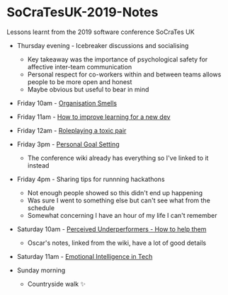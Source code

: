 # SoCraTesUK-2019-Notes
Lessons learnt from the 2019 software conference SoCraTes UK

- Thursday evening - Icebreaker discussions and socialising
  - Key takeaway was the importance of psychological safety for affective inter-team communication
  - Personal respect for co-workers within and between teams allows people to be more open and honest
  - Maybe obvious but useful to bear in mind

- Friday 10am - [Organisation Smells](2019-06-07-organisation-smells.md)
- Friday 11am - [How to improve learning for a new dev](2019-06-07-learning-new-dev.md)
- Friday 12am - [Roleplaying a toxic pair](2019-06-08-roleplaying-a-toxic-pair.md)
- Friday 3pm - [Personal Goal Setting](https://github.com/lscc/socrates-uk/wiki/Personal-Goal-Setting)
  - The conference wiki already has everything so I've linked to it instead
- Friday 4pm - Sharing tips for runnning hackathons
  - Not enough people showed so this didn't end up happening
  - Was sure I went to something else but can't see what from the schedule
  - Somewhat concerning I have an hour of my life I can't remember

- Saturday 10am - [Perceived Underperformers - How to help them](https://github.com/lscc/socrates-uk/wiki/Help-Me-Help-a-Perceived-Underperformer)
  - Oscar's notes, linked from the wiki, have a lot of good details
- Saturday 11am - [Emotional Intelligence in Tech](2019-06-08-emotional-intelligence-in-tech.md)

- Sunday morning
  - Countryside walk :sparkles:

